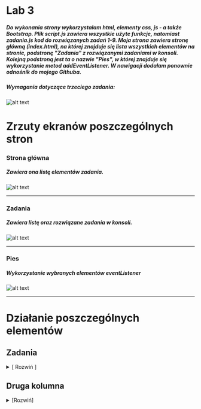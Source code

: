 # Lab 3
##### Do wykonania strony wykorzystałam html, elementy css, js - a także Bootstrap. Plik script.js zawiera wszystkie użyte funkcje, natomiast zadania.js kod do rozwiązanych zadań 1-9. Moja strona zawiera stronę główną (index.html), na której znajduje się lista wszystkich elementów na stronie, podstronę "Zadania" z rozwiązanymi zadaniami w konsoli. Kolejną podstroną jest ta o nazwie "Pies", w której znajduje się wykorzystanie metod addEventListener. W nawigacji dodałam ponownie odnośnik do mojego Githuba.

####
##### Wymagania dotyczące trzeciego zadania:
####

![alt text](https://i.imgur.com/DOIOhYO.png)

# Zrzuty ekranów poszczególnych stron

### Strona główna
##### Zawiera ona listę elementów zadania. 

![alt text](https://i.imgur.com/6X4W2lr.png)  

---

### Zadania
##### Zawiera listę oraz rozwiązane zadania w konsoli.

![alt text](https://i.imgur.com/7O89Yba.png)  

---

### Pies
##### Wykorzystanie wybranych elementów eventListener
![alt text](https://i.imgur.com/rjHCcmx.png)  

---

# Działanie poszczególnych elementów


## Zadania

<details>
<summary> [ Rozwiń ] </summary>  

##### Poszczególne zadania z krótkim opisem
- Zad. 1 - Obliczanie ilości znaków za pomocą użycia funkcji split oraz join, pozbywając się jednocześnie spacji pomiędzy słowami.
![alt text](https://i.imgur.com/MKd1DrD.png)

---
###
- Zad. 2 - Zadanie w którym sumuje się przekazaną tablicę, a następnie zwraca sumę.
![alt text](https://i.imgur.com/Z3QfTrw.png)
---
###
- Zad. 3 - Miksowanie liter za pomocą funkcji toUpperCase oraz toLowerCase po uwzględnieniu długości zdania w pętli for.
![alt text](https://i.imgur.com/P8b4pZ2.png)

---
###
- Zad. 4 - Mnożenie dwóch atrybutów w przypadku, kiedy obydwa z nich są liczbami. 
![alt text](https://i.imgur.com/I3Mg84K.png)

---
###
- Zad. 5 - Wykorzystanie switch w celu napisania funkcji, która dodaje tekst w zależności od argumentów na wejściu.
![alt text](https://i.imgur.com/DTi4ZqD.png)

---
- Zad. 6 - Rozdzielenie tekstu za pomocą funkcji split, a następnie posortowanie elementów funkcją sort() i dodanie ich do nowej tablicy.
![alt text](https://i.imgur.com/Fx5tEHc.png)

---
- Zad. 7 - Stworzenie dwóch funkcji, w której pierwsza -- zamienia wszystkie litery na wielkie, oraz druga -- która sprawdza każde imię oraz jego literę, a następnie zamienia je w zależności na którym miejscu się znajduje.
![alt text](https://i.imgur.com/KkKnKjB.png)

---
- Zad. 8 - Sprawdzanie ostatniej litery za pomocą funkcji slice(), w celu weryfikacji czy wprowadzone osoba jest kobietą.
![alt text](https://i.imgur.com/lYg70tP.png)

---
- Zad. 9 - Obliczanie ilości kobiet w tabeli, po oddzieleniu imienia, a następnie wykorzystaniu wcześniej napisanej funkcji. w Przypadku, kiedy funkcja wykryje kobietę, licznik zostaje zwiększony o jeden, który w efekcie końcowym poda liczbę kobiet w tablicy.
![alt text](https://i.imgur.com/sqlGfcn.png)

---

###
</details>

## Druga kolumna
<details>
<summary> [Rozwiń] </summary>  

##### Zawiera elementy:
- Wyskakujące powiadomienie.  
![alt text](https://i.imgur.com/u7jtxQI.png)![alt text](https://i.imgur.com/3pi0v1p.png)

---
###
- Zmiana przycisku w sytuacji wciśnięcia przycisku i po.  
![alt text](https://i.imgur.com/exIPzj9.png)
![alt text](https://i.imgur.com/RnKeEYT.png)![alt text](https://i.imgur.com/cqFrPVw.png)

---
###
- Przesunięcie bloku.  
![alt text](https://i.imgur.com/azqGBr9.png)![alt text](https://i.imgur.com/59Q6cq6.png)

---
###
- Powiększanie tekstu.  
![alt text](https://i.imgur.com/ZWcJPER.png)![alt text](https://i.imgur.com/MTFu4w8.png)

---
###
- Otwarcie odnośnika do zewnętrznej strony w nowym oknie  
![alt text](https://i.imgur.com/PoBihDU.png)![alt text](https://i.imgur.com/ulCXq0y.png)

---
###
- Pokazywanie adresu strony  
![alt text](https://i.imgur.com/jZYAdDT.png)![alt text](https://i.imgur.com/MR1lVED.png)

---
###
- Otwieranie modali  
![alt text](https://i.imgur.com/sVixdU8.png)![alt text](https://i.imgur.com/TImNFKl.png)

---
###
###

</details>
